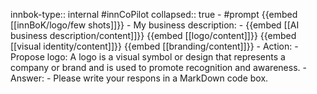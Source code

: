 innbok-type:: internal
#innCoPilot
collapsed:: true
	- #prompt {{embed [[innBoK/logo/few shots]]}}
		- My business description:
		- {{embed [[AI business description/content]]}} {{embed [[logo/content]]}} {{embed [[visual identity/content]]}} {{embed [[branding/content]]}}
		- Action:
		- Propose logo: A logo is a visual symbol or design that represents a company or brand and is used to promote recognition and awareness.
		- Answer:
		- Please write your respons in a MarkDown code box.




